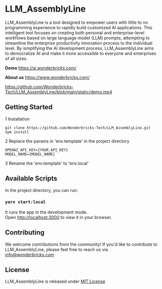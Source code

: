 # LLM_AssemblyLine

LLM_AssemblyLine is a tool designed to empower users with little to no programming experience to rapidly build customized AI applications. This intelligent tool focuses on creating both personal and enterprise-level workflows based on large language model (LLM) prompts, attempting to streamline the enterprise productivity innovation process to the individual level. By simplifying the AI development process, LLM_AssemblyLine aims to democratize AI and make it more accessible to everyone and enterprises of all sizes.

**Demo** https://ai.wonderbricks.com/

**About us** https://www.wonderbricks.com/ 


https://github.com/Wonderbricks-Tech/LLM_AssemblyLine/blob/main/static/demo.mp4



## Getting Started

1 Installation
```
git clone https://github.com/Wonderbricks-Tech/LLM_AssemblyLine.git
npm install
```

2 Replace the params in 'env.template' in the project directory
```
OPENAI_API_KEY={YOUR_API_KEY}
MODEL_NAME={MODEL_NAME}
```

3 Rename the 'env.template' to 'env.local'
## Available Scripts

In the project directory, you can run:

### `yarn start:local`

It runs the app in the development mode.\
Open [http://localhost:3000](http://localhost:3000) to view it in your browser.

## Contributing
We welcome contributions from the community! If you'd like to contribute to LLM_AssemblyLine, please feel free to reach us via info@wonderbricks.com
## License
LLM_AssemblyLine is released under [MIT License](/LICENSE.md)
